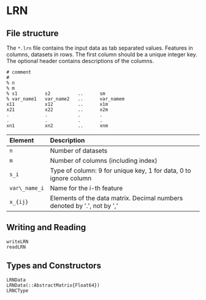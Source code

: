 # LRN
## File structure

The `*.lrn` file contains the input data as tab separated values. Features in
columns, datasets in rows. The first column should be a unique integer key. The
optional header contains descriptions of the columns.

```
# comment
#
% n
% m
% s1          s2          ..      sm
% var_name1   var_name2   ..      var_namem
x11           x12         ..      x1m
x21           x22         ..      x2m
.             .           .       .
.             .           .       .
xn1           xn2         ..      xnm
```

|Element         | Description                                                            |
|:------         |:-----------                                                            |
|``n``           | Number of datasets                                                     |
|``m``           | Number of columns (including index)                                    |
|``s_i``         | Type of column: 9 for unique key, 1 for data, 0 to ignore column       |
|``var\_name_i`` | Name for the i-th feature                                              |
|``x_{ij}``      | Elements of the data matrix. Decimal numbers denoted by '.', not by ','|

## Writing and Reading
```@docs
writeLRN
readLRN
```

## Types and Constructors
```@docs
LRNData
LRNData(::AbstractMatrix{Float64})
LRNCType
```
